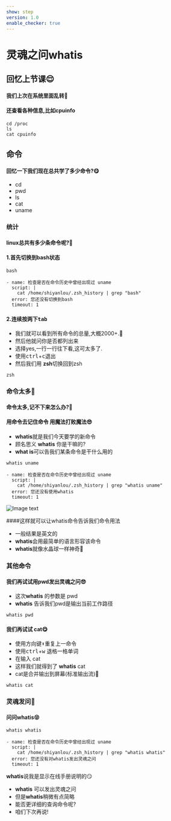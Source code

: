 ```yaml
---
show: step
version: 1.0
enable_checker: true
---
```


# 灵魂之问whatis 

## 回忆上节课😌

#### 我们上次在系统里面乱转🤣
#### 还查看各种信息,比如cpuinfo


```shell
cd /proc
ls
cat cpuinfo
```



## 命令
#### 回忆一下我们现在总共学了多少命令?😋

- cd
- pwd
- ls
- cat
- uname

### 统计

#### linux总共有多少条命令呢?🤔

#### 1.首先切换到bash状态

```shell
bash
```


```checker
- name: 检查是否在命令历史中曾经出现过 uname
  script: |
    cat /home/shiyanlou/.zsh_history | grep "bash"
  error: 您还没有切换到bash
  timeout: 1
```




#### 2.连续按两下<kbd>tab</kbd>

- 我们就可以看到所有命令的总量,大概2000+.🤪
- 然后他就问你是否都列出来
- 选择yes,一行一行往下看,这可太多了.
- 使用<kbd>ctrl</kbd>+<kbd>c</kbd>退出
- 然后我们用 <b>zsh</b>切换回到zsh

```shell
zsh
```



### 命令太多🤪
#### 命令太多,记不下来怎么办?🤔
#### 用命令去记住命令 用魔法打败魔法😎

- <b>whatis</b>就是我们今天要学的新命令
- 顾名思义 <b>whatis</b> 你是干嘛的?
- <b>what is</b>可以告我们某条命令是干什么用的


```shell
whatis uname
```

```checker
- name: 检查是否在命令历史中曾经出现过 uname
  script: |
    cat /home/shiyanlou/.zsh_history | grep "whatis uname"
  error: 您还没有使用whatis
  timeout: 1
```

![Image text](https://labfile.oss.aliyuncs.com/courses/2712/whatis.png)

####这样就可以让whatis命令告诉我们命令用法

- 一般结果是英文的
- <b>whatis</b>会用最简单的语言形容该命令
- <b>whatis</b>就像水晶球一样神奇🥳

### 其他命令

#### 我们再试试用pwd发出灵魂之问😎

- 这次<b>whatis</b> 的参数是 pwd
- <b>whatis</b> 告诉我们pwd是输出当前工作路径

```shell
whatis pwd
```


#### 我们再试试 cat😋

- 使用方向键<kbd>⬆️</kbd>重复上一命令
- 使用<kbd>ctrl️</kbd>+<kbd>w</kbd> 退格一格单词
- 在输入 cat
- 这样我们就得到了 <b>whatis</b> cat
- cat是合并输出到屏幕(标准输出流)🥳

```shell
whatis cat
```

### 灵魂发问🤪

#### 问问whatis😝

```shell
whatis whatis
```

```checker
- name: 检查是否在命令历史中曾经出现过 uname
  script: |
    cat /home/shiyanlou/.zsh_history | grep "whatis whatis"
  error: 您还没有对whatis发出灵魂之问
  timeout: 1
```


<b>whatis</b>说我是显示在线手册说明的😏
- <b>whatis</b> 可以发出灵魂之问
- 但是<b>whatis</b>稍微有点简略
- 能否更详细的查询命令呢?
- 咱们下次再说!


